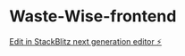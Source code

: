 # Waste-Wise-frontend

[Edit in StackBlitz next generation editor ⚡️](https://stackblitz.com/~/github.com/om-at-ust/Waste-Wise-frontend)